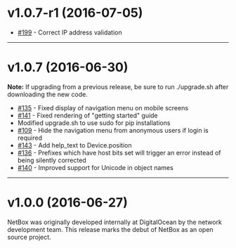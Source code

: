 # v1.0.7-r1 (2016-07-05)

* [#199](https://github.com/netbox-community/netbox/issues/199) - Correct IP address validation

---

# v1.0.7 (2016-06-30)

**Note:** If upgrading from a previous release, be sure to run ./upgrade.sh after downloading the new code.
* [#135](https://github.com/netbox-community/netbox/issues/135) - Fixed display of navigation menu on mobile screens
* [#141](https://github.com/netbox-community/netbox/issues/141) - Fixed rendering of "getting started" guide
* Modified upgrade.sh to use sudo for pip installations
* [#109](https://github.com/netbox-community/netbox/issues/109) - Hide the navigation menu from anonymous users if login is required
* [#143](https://github.com/netbox-community/netbox/issues/143) - Add help_text to Device.position
* [#136](https://github.com/netbox-community/netbox/issues/136) - Prefixes which have host bits set will trigger an error instead of being silently corrected
* [#140](https://github.com/netbox-community/netbox/issues/140) - Improved support for Unicode in object names

---

# v1.0.0 (2016-06-27)

NetBox was originally developed internally at DigitalOcean by the network development team. This release marks the debut of NetBox as an open source project.
